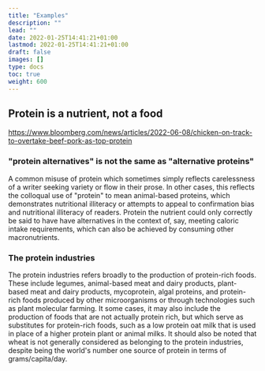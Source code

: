 ```yaml
---
title: "Examples"
description: ""
lead: ""
date: 2022-01-25T14:41:21+01:00
lastmod: 2022-01-25T14:41:21+01:00
draft: false
images: []
type: docs
toc: true
weight: 600
---
```


## Protein is a nutrient, not a food
https://www.bloomberg.com/news/articles/2022-06-08/chicken-on-track-to-overtake-beef-pork-as-top-protein

### "protein alternatives" is not the same as "alternative proteins"
A common misuse of protein which sometimes simply reflects carelessness of a writer seeking variety or flow in their prose. In other cases, this reflects the colloqual use of "protein" to mean animal-based proteins, which demonstrates nutritional illiteracy or attempts to appeal to confirmation bias and nutritional illiteracy of readers. Protein the nutrient could only correctly be said to have have alternatives in the context of, say, meeting caloric intake requirements, which can also be achieved by consuming other macronutrients.

### The protein industries
The protein industries refers broadly to the production of protein-rich foods. These include legumes, animal-based meat and dairy products, plant-based meat and dairy products, mycoprotein, algal proteins, and protein-rich foods produced by other microorganisms or through technologies such as plant molecular farming. It some cases, it may also include the production of foods that are not actually protein rich, but which serve as substitutes for protein-rich foods, such as a low protein oat milk that is used in place of a higher protein plant or animal milks. It should also be noted that wheat is not generally considered as belonging to the protein industries, despite being the world's number one source of protein in terms of grams/capita/day.